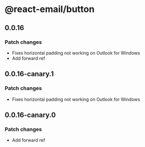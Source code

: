 # @react-email/button

## 0.0.16

### Patch changes

- Fixes horizontal padding not working on Outlook for Windows
- Add forward ref

## 0.0.16-canary.1

### Patch changes

- Fixes horizontal padding not working on Outlook for Windows

## 0.0.16-canary.0

### Patch changes

- Add forward ref
